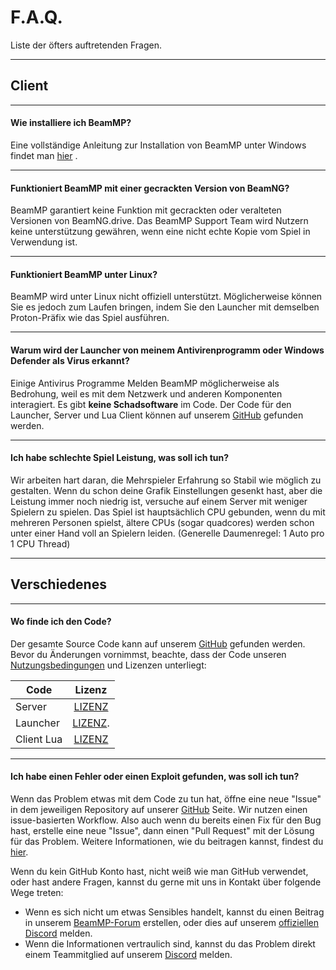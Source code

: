 # F.A.Q.

Liste der öfters auftretenden Fragen.

---

## **Client**

---

#### **Wie installiere ich BeamMP?**

Eine vollständige Anleitung zur Installation von BeamMP unter Windows findet man [hier](https://docs.beammp.com/game/getting-started/) .

---

#### **Funktioniert BeamMP mit einer gecrackten Version von BeamNG?**

BeamMP garantiert keine Funktion mit gecrackten oder veralteten Versionen von BeamNG.drive. Das BeamMP Support Team wird Nutzern keine unterstützung gewähren, wenn eine nicht echte Kopie vom Spiel in Verwendung ist.

---

#### **Funktioniert BeamMP unter Linux?**

BeamMP wird unter Linux nicht offiziell unterstützt. Möglicherweise können Sie es jedoch zum Laufen bringen, indem Sie den Launcher mit demselben Proton-Präfix wie das Spiel ausführen.

---

#### **Warum wird der Launcher von meinem Antivirenprogramm oder Windows Defender als Virus erkannt?**

Einige Antivirus Programme Melden BeamMP möglicherweise als Bedrohung, weil es mit dem Netzwerk und anderen Komponenten interagiert. Es gibt **keine Schadsoftware** im Code. Der Code für den Launcher, Server und Lua Client können auf unserem [GitHub](https://github.com/BeamMP) gefunden werden.

---

#### **Ich habe schlechte Spiel Leistung, was soll ich tun?**

Wir arbeiten hart daran, die Mehrspieler Erfahrung so Stabil wie möglich zu gestalten. Wenn du schon deine Grafik Einstellungen gesenkt hast, aber die Leistung immer noch niedrig ist, versuche auf einem Server mit weniger Spielern zu spielen. Das Spiel ist hauptsächlich CPU gebunden, wenn du mit mehreren Personen spielst, ältere CPUs (sogar quadcores) werden schon unter einer Hand voll an Spielern leiden. (Generelle Daumenregel: 1 Auto pro 1 CPU Thread)

---

## **Verschiedenes**

---

#### **Wo finde ich den Code?**

Der gesamte Source Code kann auf unserem [GitHub](https://github.com/BeamMP) gefunden werden. Bevor du Änderungen vornimmst, beachte, dass der Code unseren [Nutzungsbedingungen](https://forum.beammp.com/t/terms-of-use-v1-0/43) und Lizenzen unterliegt:

Code | Lizenz
--- | :-:
Server | [LIZENZ](https://github.com/BeamMP/BeamMP-Server/blob/master/LICENSE)
Launcher | [LIZENZ](https://github.com/BeamMP/BeamMP-Launcher/blob/master/LICENSE).
Client Lua | [LIZENZ](https://github.com/BeamMP/BeamMP/blob/development/LICENSE)

---

#### **Ich habe einen Fehler oder einen Exploit gefunden, was soll ich tun?**

Wenn das Problem etwas mit dem Code zu tun hat, öffne eine neue "Issue" in dem jeweiligen Repository auf unserer [GitHub](https://github.com/BeamMP) Seite. Wir nutzen einen issue-basierten Workflow. Also auch wenn du bereits einen Fix für den Bug hast, erstelle eine neue "Issue", dann einen "Pull Request" mit der Lösung für das Problem. Weitere Informationen, wie du beitragen kannst, findest du [hier](https://github.com/BeamMP/BeamMP/blob/development/CONTRIBUTING.md).

Wenn du kein GitHub Konto hast, nicht weiß wie man GitHub verwendet, oder hast andere Fragen, kannst du gerne mit uns in Kontakt über folgende Wege treten:

- Wenn es sich nicht um etwas Sensibles handelt, kannst du einen Beitrag in unserem [BeamMP-Forum](https://forum.beammp.com) erstellen, oder dies auf unserem [offiziellen Discord](https://discord.gg/beammp) melden.
- Wenn die Informationen vertraulich sind, kannst du das Problem direkt einem Teammitglied auf unserem [Discord](https://discord.gg/beammp) melden.
